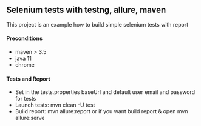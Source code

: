 
## Selenium tests with testng, allure, maven
This project is an example how to build simple selenium tests with report
#### Preconditions
* maven > 3.5
* java 11
* chrome
#### Tests and Report
* Set in the tests.properties baseUrl and default user email and password for tests
* Launch tests: mvn clean -U test
* Build report: mvn allure:report or 
    if you want build report & open mvn allure:serve
